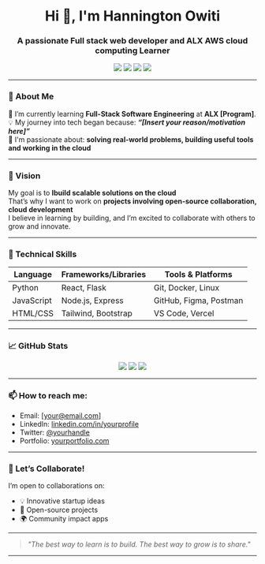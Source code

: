 <h1 align="center">Hi 👋, I'm Hannington Owiti</h1>
<h3 align="center">A passionate Full stack web developer and ALX AWS cloud computing Learner</h3>

<p align="center">
  <img src="https://img.shields.io/badge/Code-Python-blue?style=for-the-badge" />
  <img src="https://img.shields.io/badge/Code-JavaScript-yellow?style=for-the-badge" />
  <img src="https://img.shields.io/badge/Framework-React-lightblue?style=for-the-badge" />
  <img src="https://img.shields.io/badge/Tool-Git-critical?style=for-the-badge" />
</p>

---

### 🌱 About Me

🔭 I’m currently learning **Full-Stack Software Engineering** at **ALX [Program]**.  
💡 My journey into tech began because: **_“[Insert your reason/motivation here]”_**  
💖 I'm passionate about: **solving real-world problems, building useful tools and working in the cloud**  

---

### 🎯 Vision

My goal is to **Ibuild scalable solutions on the cloud**  
That’s why I want to work on **projects involving open-source collaboration, cloud development**  
I believe in learning by building, and I’m excited to collaborate with others to grow and innovate.

---

### 💼 Technical Skills

| Language | Frameworks/Libraries | Tools & Platforms |
|----------|----------------------|-------------------|
| Python   | React, Flask          | Git, Docker, Linux |
| JavaScript | Node.js, Express     | GitHub, Figma, Postman |
| HTML/CSS | Tailwind, Bootstrap   | VS Code, Vercel |

---

### 📈 GitHub Stats

<p align="center">
  <img src="https://github-readme-stats.vercel.app/api?username=[your-github-username]&show_icons=true&theme=tokyonight" />
  <img src="https://github-readme-streak-stats.herokuapp.com/?user=[your-github-username]&theme=tokyonight" />
  <img src="https://github-readme-stats.vercel.app/api/top-langs/?username=[your-github-username]&layout=compact&theme=tokyonight" />
</p>

---

### 📫 How to reach me:

- Email: [your@email.com]
- LinkedIn: [linkedin.com/in/yourprofile](https://linkedin.com/in/yourprofile)
- Twitter: [@yourhandle](https://twitter.com/yourhandle)
- Portfolio: [yourportfolio.com](https://yourportfolio.com)

---

### 🤝 Let’s Collaborate!

I’m open to collaborations on:
- 💡 Innovative startup ideas
- 🔧 Open-source projects
- 🌍 Community impact apps

---

> *"The best way to learn is to build. The best way to grow is to share."*

---

